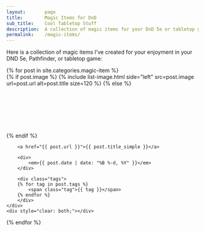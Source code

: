 ```yaml
---
layout:       page
title:        Magic Items for DnD
sub_title:    Cool Tabletop Stuff
description:  A collection of magic items for your DnD 5e or tabletop game
permalink:    /magic-items/
---
```


Here is a collection of magic items I've created for your enjoyment in your DND 5e, Pathfinder, or tabletop game:

<div class="post-list">
{% for post in site.categories.magic-item %}
    <div class="post-list-post">
        {% if post.image %}
            {% include list-image.html side="left" src=post.image url=post.url alt=post.title size=120 %}
        {% else %}
            <div class="image-left" style="height: 120px"></div>
        {% endif %}

        <a href="{{ post.url }}">{{ post.title_simple }}</a>

        <div>
            <em>{{ post.date | date: "%B %-d, %Y" }}</em>
        </div>

        <div class="tags">
        {% for tag in post.tags %}
            <span class="tag">{{ tag }}</span>
        {% endfor %}
        </div>
    </div>
    <div style="clear: both;"></div>
{% endfor %}
</div>